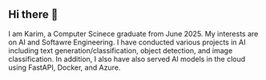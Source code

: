 ## Hi there 👋
I am Karim, a Computer Scinece graduate from June 2025. My interests are on AI and Softawre Engineering. I have conducted various projects in AI including text generation/classification, object detection, and image classification. In addition, I also have also served AI models in the cloud using FastAPI, Docker, and Azure. 
